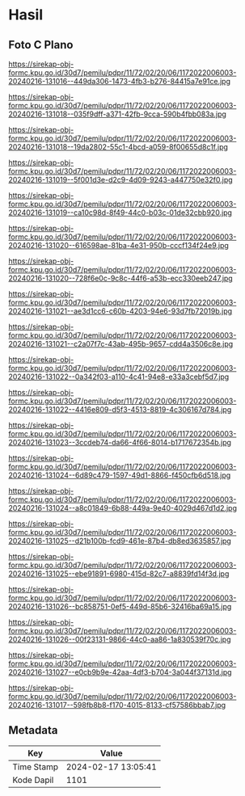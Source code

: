# Hasil

## Foto C Plano

https://sirekap-obj-formc.kpu.go.id/30d7/pemilu/pdpr/11/72/02/20/06/1172022006003-20240216-131016--449da306-1473-4fb3-b276-84415a7e91ce.jpg

https://sirekap-obj-formc.kpu.go.id/30d7/pemilu/pdpr/11/72/02/20/06/1172022006003-20240216-131018--035f9dff-a371-42fb-9cca-590b4fbb083a.jpg

https://sirekap-obj-formc.kpu.go.id/30d7/pemilu/pdpr/11/72/02/20/06/1172022006003-20240216-131018--19da2802-55c1-4bcd-a059-8f00655d8c1f.jpg

https://sirekap-obj-formc.kpu.go.id/30d7/pemilu/pdpr/11/72/02/20/06/1172022006003-20240216-131019--5f001d3e-d2c9-4d09-9243-a447750e32f0.jpg

https://sirekap-obj-formc.kpu.go.id/30d7/pemilu/pdpr/11/72/02/20/06/1172022006003-20240216-131019--ca10c98d-8f49-44c0-b03c-01de32cbb920.jpg

https://sirekap-obj-formc.kpu.go.id/30d7/pemilu/pdpr/11/72/02/20/06/1172022006003-20240216-131020--616598ae-81ba-4e31-950b-cccf134f24e9.jpg

https://sirekap-obj-formc.kpu.go.id/30d7/pemilu/pdpr/11/72/02/20/06/1172022006003-20240216-131020--728f6e0c-9c8c-44f6-a53b-ecc330eeb247.jpg

https://sirekap-obj-formc.kpu.go.id/30d7/pemilu/pdpr/11/72/02/20/06/1172022006003-20240216-131021--ae3d1cc6-c60b-4203-94e6-93d7fb72019b.jpg

https://sirekap-obj-formc.kpu.go.id/30d7/pemilu/pdpr/11/72/02/20/06/1172022006003-20240216-131021--c2a07f7c-43ab-495b-9657-cdd4a3506c8e.jpg

https://sirekap-obj-formc.kpu.go.id/30d7/pemilu/pdpr/11/72/02/20/06/1172022006003-20240216-131022--0a342f03-a110-4c41-94e8-e33a3cebf5d7.jpg

https://sirekap-obj-formc.kpu.go.id/30d7/pemilu/pdpr/11/72/02/20/06/1172022006003-20240216-131022--4416e809-d5f3-4513-8819-4c306167d784.jpg

https://sirekap-obj-formc.kpu.go.id/30d7/pemilu/pdpr/11/72/02/20/06/1172022006003-20240216-131023--3ccdeb74-da66-4f66-8014-b1717672354b.jpg

https://sirekap-obj-formc.kpu.go.id/30d7/pemilu/pdpr/11/72/02/20/06/1172022006003-20240216-131024--6d89c479-1597-49d1-8866-f450cfb6d518.jpg

https://sirekap-obj-formc.kpu.go.id/30d7/pemilu/pdpr/11/72/02/20/06/1172022006003-20240216-131024--a8c01849-6b88-449a-9e40-4029d467d1d2.jpg

https://sirekap-obj-formc.kpu.go.id/30d7/pemilu/pdpr/11/72/02/20/06/1172022006003-20240216-131025--d21b100b-fcd9-461e-87b4-db8ed3635857.jpg

https://sirekap-obj-formc.kpu.go.id/30d7/pemilu/pdpr/11/72/02/20/06/1172022006003-20240216-131025--ebe91891-6980-415d-82c7-a8839fd14f3d.jpg

https://sirekap-obj-formc.kpu.go.id/30d7/pemilu/pdpr/11/72/02/20/06/1172022006003-20240216-131026--bc858751-0ef5-449d-85b6-32416ba69a15.jpg

https://sirekap-obj-formc.kpu.go.id/30d7/pemilu/pdpr/11/72/02/20/06/1172022006003-20240216-131026--00f23131-9866-44c0-aa86-1a830539f70c.jpg

https://sirekap-obj-formc.kpu.go.id/30d7/pemilu/pdpr/11/72/02/20/06/1172022006003-20240216-131027--e0cb9b9e-42aa-4df3-b704-3a044f37131d.jpg

https://sirekap-obj-formc.kpu.go.id/30d7/pemilu/pdpr/11/72/02/20/06/1172022006003-20240216-131017--598fb8b8-f170-4015-8133-cf57586bbab7.jpg


## Metadata

| Key        | Value               |
| ---------- | ------------------- |
| Time Stamp | 2024-02-17 13:05:41 |
| Kode Dapil | 1101                |



